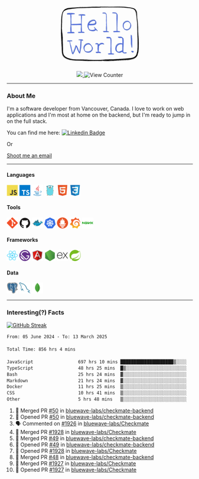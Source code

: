 <div align="center">
    <img src="./img/hello_world.webp" height="200px" width="">
    <div>
        <a href="https://www.linkedin.com/in/ajhollid">
            <img src="https://img.shields.io/badge/LinkedIn-blue"/>
        </a>
        <img src="https://komarev.com/ghpvc/?username=ajhollid&color=yellow" alt="View Counter">
    </div>
</div>

---

### About Me

I'm a software developer from Vancouver, Canada. I love to work on web applications and I'm most at home on the backend, but I'm ready to jump in on the full stack.

You can find me here: [![Linkedin Badge](https://img.shields.io/badge/-ajhollid-blue?style=flat&logo=Linkedin&logoColor=white)](https://www.linkedin.com/in/ajhollid)

Or

[Shoot me an email](mailto:ajhollid@gmail.com)

---

#### Languages

<div>
    <img src="./img/devicons/javascript-original.svg" width=30 height=30 alt="JavaScript">
    <img src="/img/devicons/typescript-original.svg" width=30 height=30 alt="TypeScript">
    <img src="./img/devicons/java-original.svg" width=30 height=30 alt="Java">
    <img src="./img/devicons/go-original.svg" width=30 height=30 alt="Golang">
    <img src="./img/devicons/html5-original.svg" width=30 height=30 alt="HTML 5">
    <img src="./img/devicons/css3-original.svg" width=30 height=30 alt="CSS 3">
</div>

#### Tools

<div>
    <img src="./img/devicons/git-original.svg" width=30 height=30 alt="Git">
    <img src="./img/devicons/github-original.svg" width=30 height=30 alt="Github">
    <img src="./img/devicons/docker-original.svg" width=30 
    height=30 alt="Docker">
    <img src="./img/devicons/kubernetes-original.svg" width=30 height=30 alt="K8">
    <img src="./img/devicons/prometheus-original.svg" width=30 height=30 alt="Prometheus">
    <img src="./img/devicons/grafana-original.svg" width=30 height=30 alt="Grafana">
    <img src="./img/devicons/nginx-original.svg" width=30 height=30 alt="Nginx">
</div>

#### Frameworks

<div>
    <img src="./img/devicons/react-original.svg" width=30 height=30 alt="React">
    <img src="./img/devicons/gatsby-original.svg" width=30 height=30 alt="Gatsby">
    <img src="./img/devicons/angularjs-original.svg" width=30 height=30 alt="AngularJS">
    <img src="./img/devicons/nodejs-original.svg" width=30 height=30 alt="NodeJS">
    <img src="./img/devicons/express-original.svg" width=30 height=30 alt="Express">
    <img src="./img/devicons/spring-original.svg" width=30 height=30 alt="Spring">
</div>

#### Data

<div>
    <img src="./img/devicons/postgresql-original.svg" width=30 height=30 alt="Postgresql">
    <img src="./img/devicons/mysql-original.svg" width=30 height=30 alt="Mysql">
    <img src="./img/devicons/mongodb-original.svg" width=30 height=30 alt="MongoDB">
</div>

---

### Interesting(?) Facts

[![GitHub Streak](http://github-readme-streak-stats.herokuapp.com?user=ajhollid)](https://git.io/streak-stats)

 <!--START_SECTION:waka-->

```txt
From: 05 June 2024 - To: 13 March 2025

Total Time: 856 hrs 4 mins

JavaScript                 697 hrs 10 mins ████████████████████▒░░░░   80.89 %
TypeScript                 48 hrs 25 mins  █▒░░░░░░░░░░░░░░░░░░░░░░░   05.62 %
Bash                       25 hrs 24 mins  ▓░░░░░░░░░░░░░░░░░░░░░░░░   02.95 %
Markdown                   21 hrs 24 mins  ▓░░░░░░░░░░░░░░░░░░░░░░░░   02.48 %
Docker                     11 hrs 25 mins  ▒░░░░░░░░░░░░░░░░░░░░░░░░   01.33 %
CSS                        10 hrs 41 mins  ▒░░░░░░░░░░░░░░░░░░░░░░░░   01.24 %
Other                      5 hrs 48 mins   ▒░░░░░░░░░░░░░░░░░░░░░░░░   00.67 %
```

<!--END_SECTION:waka-->


<!--START_SECTION:activity-->
1. 🎉 Merged PR [#50](https://github.com/bluewave-labs/checkmate-backend/pull/50) in [bluewave-labs/checkmate-backend](https://github.com/bluewave-labs/checkmate-backend)
2. 💪 Opened PR [#50](https://github.com/bluewave-labs/checkmate-backend/pull/50) in [bluewave-labs/checkmate-backend](https://github.com/bluewave-labs/checkmate-backend)
3. 🗣 Commented on [#1926](https://github.com/bluewave-labs/Checkmate/issues/1926#issuecomment-2725540410) in [bluewave-labs/Checkmate](https://github.com/bluewave-labs/Checkmate)
4. 🎉 Merged PR [#1928](https://github.com/bluewave-labs/Checkmate/pull/1928) in [bluewave-labs/Checkmate](https://github.com/bluewave-labs/Checkmate)
5. 🎉 Merged PR [#49](https://github.com/bluewave-labs/checkmate-backend/pull/49) in [bluewave-labs/checkmate-backend](https://github.com/bluewave-labs/checkmate-backend)
6. 💪 Opened PR [#49](https://github.com/bluewave-labs/checkmate-backend/pull/49) in [bluewave-labs/checkmate-backend](https://github.com/bluewave-labs/checkmate-backend)
7. 💪 Opened PR [#1928](https://github.com/bluewave-labs/Checkmate/pull/1928) in [bluewave-labs/Checkmate](https://github.com/bluewave-labs/Checkmate)
8. 🎉 Merged PR [#48](https://github.com/bluewave-labs/checkmate-backend/pull/48) in [bluewave-labs/checkmate-backend](https://github.com/bluewave-labs/checkmate-backend)
9. 🎉 Merged PR [#1927](https://github.com/bluewave-labs/Checkmate/pull/1927) in [bluewave-labs/Checkmate](https://github.com/bluewave-labs/Checkmate)
10. 💪 Opened PR [#1927](https://github.com/bluewave-labs/Checkmate/pull/1927) in [bluewave-labs/Checkmate](https://github.com/bluewave-labs/Checkmate)
<!--END_SECTION:activity-->
